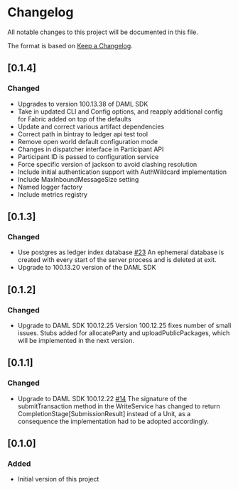 # Changelog
All notable changes to this project will be documented in this file.

The format is based on [Keep a Changelog](https://keepachangelog.com/en/1.0.0/).

## [0.1.4]
### Changed
- Upgrades to version 100.13.38 of DAML SDK
- Take in updated CLI and Config options, and reapply additional config for Fabric added on top of the defaults
- Update and correct various artifact dependencies
- Correct path in bintray to ledger api test tool
- Remove open world default configuration mode
- Changes in dispatcher interface in Participant API
- Participant ID is passed to configuration service
- Force specific version of jackson to avoid clashing resolution
- Include initial authentication support with AuthWildcard implementation
- Include MaxInboundMessageSize setting
- Named logger factory
- Include metrics registry

## [0.1.3]
### Changed
- Use postgres as ledger index database [#23](https://github.com/digital-asset/daml-on-x-example/issues/23)
An ephemeral database is created with every start of the server process and is deleted at exit. 
- Upgrade to 100.13.20 version of the DAML SDK


## [0.1.2]
### Changed
- Upgrade to DAML SDK 100.12.25
Version 100.12.25 fixes number of small issues. Stubs added for allocateParty and uploadPublicPackages, which will be implemented in the next version.

## [0.1.1]
### Changed
- Upgrade to DAML SDK 100.12.22 [#14](https://github.com/digital-asset/daml-on-x-example/issues/14)
The signature of the submitTransaction method in the WriteService has changed to return CompletionStage[SubmissionResult]
instead of a Unit, as a consequence the implementation had to be adopted accordingly.

## [0.1.0]
### Added
- Initial version of this project
